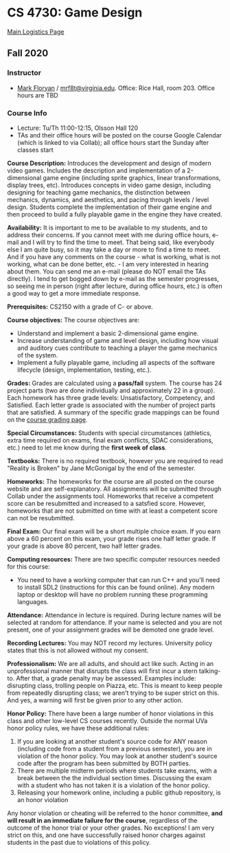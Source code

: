 CS 4730: Game Design
=========================================================

[Main Logistics Page](./index.html)

## Fall 2020

### Instructor ###

- [Mark Floryan](https://www.cs.virginia.edu/~mrf8t) / [mrf8t@virginia.edu](mailto:mrf8t@virginia.edu).  Office: Rice Hall, room 203.  Office hours are TBD

### Course Info ###

- Lecture: Tu/Th 11:00-12:15, Olsson Hall 120
- TAs and their office hours will be posted on the course Google Calendar (which is linked to via Collab); all office hours start the Sunday after classes start

**Course Description:** Introduces the development and design of modern video games. Includes the description and implementation of a 2-dimensional game engine (including sprite graphics, linear transformations, display trees, etc). Introduces concepts in video game design, including designing for teaching game mechanics, the distinction between mechanics, dynamics, and aesthetics, and pacing through levels / level design. Students complete the implementation of their game engine and then proceed to build a fully playable game in the engine they have created.

**Availability:** It is important to me to be available to my students, and to address their concerns. If you cannot meet with me during office hours, e-mail and I will try to find the time to meet. That being said, like everybody else I am quite busy, so it may take a day or more to find a time to meet. And if you have any comments on the course - what is working, what is not working, what can be done better, etc. - I am very interested in hearing about them. You can send me an e-mail (please do NOT email the TAs directly). I tend to get bogged down by e-mail as the semester progresses, so seeing me in person (right after lecture, during office hours, etc.) is often a good way to get a more immediate response.

**Prerequisites:** CS2150 with a grade of C- or above.

**Course objectives:** The course objectives are:

- Understand and implement a basic 2-dimensional game engine.
- Increase understanding of game and level design, including how visual and auditory cues contribute to teaching a player the game mechanics of the system.
- Implement a fully playable game, including all aspects of the software lifecycle (design, implementation, testing, etc.).

**Grades:** Grades are calculated using a **pass/fail** system. The course has 24 project parts (two are done individually and approximately 22 in a group). Each homework has three grade levels: Unsatisfactory, Competency, and Satisfied. Each letter grade is associated with the number of project parts that are satisfied. A summary of the specific grade mappings can be found on the [course grading page](./grading.html).

**Special Circumstances:** Students with special circumstances (athletics, extra time required on exams, final exam conflicts, SDAC considerations, etc.) need to let me know during the **first week of class**.

**Textbooks:** There is no required textbook, however you are required to read "Reality is Broken" by Jane McGonigal by the end of the semester.

**Homeworks:** The homeworks for the course are all posted on the course website and are self-explanatory. All assignments will be submitted through Collab under the assignments tool. Homeworks that receive a competent score can be resubmitted and increased to a satsfied score. However, homeworks that are not submitted on time with at least a competent score can not be resubmitted.

**Final Exam:** Our final exam will be a short multiple choice exam. If you earn above a 60 percent on this exam, your grade rises one half letter grade. If your grade is above 80 percent, two half letter grades.

**Computing resources:** There are two specific computer resources needed for this course:

- You need to have a working computer that can run C++ and you'll need to install SDL2 (instructions for this can be found online). Any modern laptop or desktop will have no problem running these programming languages.

**Attendance:** Attendance in lecture is required. During lecture names will be selected at random for attendance. If your name is selected and you are not present, one of your assignment grades will be demoted one grade level.

**Recording Lectures:** You may NOT record my lectures. University policy states that this is not allowed without my consent.

**Professionalism:** We are all adults, and should act like such.  Acting in an unprofessional manner that disrupts the class will first incur a stern talking-to.  After that, a grade penalty may be assessed.  Examples include: disrupting class, trolling people on Piazza, etc.  This is meant to keep people from repeatedly disrupting class; we aren't trying to be super strict on this.  And yes, a warning will first be given prior to any other action.

**Honor Policy:** There have been a large number of honor violations in this class and other low-level CS courses recently.  Outside the normal UVa honor policy rules, we have these additional rules:

1. If you are looking at another student's source code for ANY reason (including code from a student from a previous semester), you are in violation of the honor policy.  You may look at another student's source code after the program has been submitted by BOTH parties.
2. There are multiple midterm periods where students take exams, with a break between the the individual section times.  Discussing the exam with a student who has not taken it is a violation of the honor policy.
4. Releasing your homework online, including a public github repository, is an honor violation

Any honor violation or cheating will be referred to the honor committee, **and will result in an immediate failure for the course**, regardless of the outcome of the honor trial or your other grades.  No exceptions!  I am very strict on this, and one have successfully raised honor charges against students in the past due to violations of this policy.

